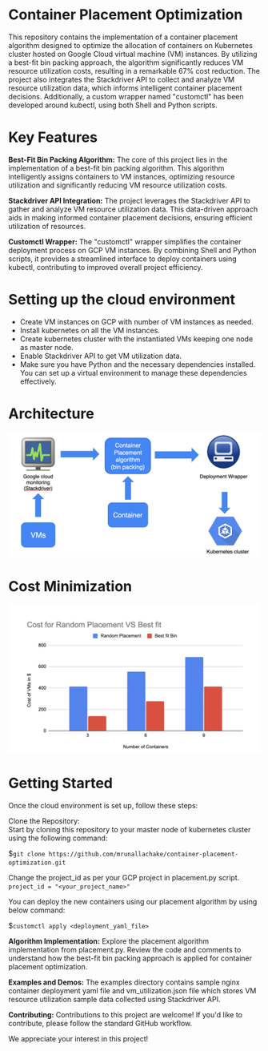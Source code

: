# Container Placement Optimization 

This repository contains the implementation of a container placement algorithm designed to optimize the allocation of containers on Kubernetes cluster hosted on Google Cloud virtual machine (VM) instances. By utilizing a best-fit bin packing approach, the algorithm significantly reduces VM resource utilization costs, resulting in a remarkable 67% cost reduction. The project also integrates the Stackdriver API to collect and analyze VM resource utilization data, which informs intelligent container placement decisions. Additionally, a custom wrapper named "customctl" has been developed around kubectl, using both Shell and Python scripts.

# Key Features

**Best-Fit Bin Packing Algorithm:** The core of this project lies in the implementation of a best-fit bin packing algorithm. This algorithm intelligently assigns containers to VM instances, optimizing resource utilization and significantly reducing VM resource utilization costs.

**Stackdriver API Integration:** The project leverages the Stackdriver API to gather and analyze VM resource utilization data. This data-driven approach aids in making informed container placement decisions, ensuring efficient utilization of resources.

**Customctl Wrapper:** The "customctl" wrapper simplifies the container deployment process on GCP VM instances. By combining Shell and Python scripts, it provides a streamlined interface to deploy containers using kubectl, contributing to improved overall project efficiency.

# Setting up the cloud environment
- Create VM instances on GCP with number of VM instances as needed.
- Install kubernetes on all the VM instances.
- Create kubernetes cluster with the instantiated VMs keeping one node as master node.
- Enable Stackdriver API to get VM utilization data.
-  Make sure you have Python and the necessary dependencies installed. You can set up a virtual environment to manage these dependencies effectively.

# Architecture

![Project Architecture](screenshots/architecture.png)

# Cost Minimization

![Cost Minimization](screenshots/costMinimization.png)


# Getting Started
Once the cloud environment is set up, follow these steps:

Clone the Repository:  
Start by cloning this repository to your master node of kubernetes cluster using the following command:           

$`git clone https://github.com/mrunallachake/container-placement-optimization.git`

Change the project_id as per your GCP project in placement.py script.           
`project_id = "<your_project_name>"`

You can deploy the new containers using our placement algorithm by using below command:   

$`customctl apply <deployment_yaml_file>`

**Algorithm Implementation:** Explore the placement algorithm implementation from placement.py. Review the code and comments to understand how the best-fit bin packing approach is applied for container placement optimization.

**Examples and Demos:** The examples directory contains sample nginx container deployment yaml file and vm_utilization.json file which stores VM resource utilization sample data collected using Stackdriver API.

**Contributing:** Contributions to this project are welcome! If you'd like to contribute, please follow the standard GitHub workflow.

We appreciate your interest in this project!
